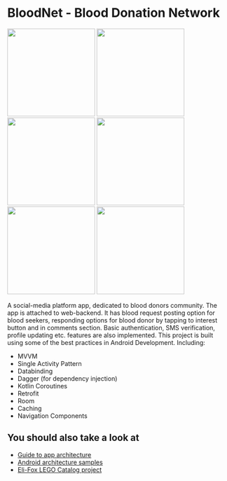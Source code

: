 # BloodNet - Blood Donation Network

<p float="left">
  <img src="https://github.com/nobeldhar/BloodNet/blob/master/assets/dashboard.jpg" width="200">
  <img src="https://github.com/nobeldhar/BloodNet/blob/master/assets/app_post.jpg" width="200">
  <img src="https://github.com/nobeldhar/BloodNet/blob/master/assets/comment.jpg" width="200">
  <img src="https://github.com/nobeldhar/BloodNet/blob/master/assets/profile.jpg" width="200">
  <img src="https://github.com/nobeldhar/BloodNet/blob/master/assets/profile_settings.jpg" width="200">
  <img src="https://github.com/nobeldhar/BloodNet/blob/master/assets/update_address.jpg" width="200">
 </p>

A social-media platform app, dedicated to blood donors community.  The app is attached to web-backend. It has blood request posting option for blood seekers, responding options for blood donor by tapping to interest button and in comments section. Basic authentication, SMS verification, profile updating etc. features are also implemented. This project is built using some of the best practices in Android Development. Including:
 * MVVM
 * Single Activity Pattern
 * Databinding
 * Dagger (for dependency injection)
 * Kotlin Coroutines
 * Retrofit
 * Room
 * Caching
 * Navigation Components

 ## You should also take a look at
 * [Guide to app architecture](https://developer.android.com/jetpack/guide)
 * [Android architecture samples](https://github.com/android/architecture-samples)
 * [Eli-Fox LEGO Catalog project](https://proandroiddev.com/android-architecture-starring-kotlin-coroutines-jetpack-mvvm-room-paging-retrofit-and-dagger-7749b2bae5f7)
